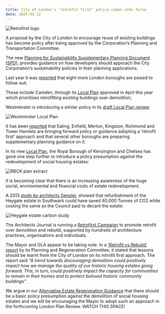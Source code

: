 ```yaml
---
title: City of London’s ‘retrofit first’ policy comes into force 
date: 2025-05-12
---
```

![Retrofirst logo](https://cdn.rt.emap.com/wp-content/uploads/sites/4/2019/09/30072635/retrofirsttwitter20193-2-748x499.jpg)

A proposal by the City of London to encourage reuse of existing buildings has become policy after being approved by the Corporation’s Planning and Transportation Committee.

The new [Planning for Sustainability Supplementary Planning Document (SPD)](https://www.cityoflondon.gov.uk/assets/Services-Environment/Planning-for-Sustainability-SPD.pdf), provides guidance on how developers should approach the City Corporation’s sustainability policies in their planning applications.

Last year it was [reported](https://lichfields.uk/blog/2024/april/02/retrofit-first-the-city-camden-now-westminster-who-will-be-next) that eight more London boroughs are poised to follow suit.

These include Camden, through its [Local Plan](https://www.camden.gov.uk/documents/20142/4820180/Draft+New+Camden+Local+Plan+2024+v1.pdf/415cc7da-c24a-8237-ddc2-5c72045af9d2?t=1706548115256) approved in April this year which prioritises retrofitting existing buildings over demolition; 

Westminster is introducing a similar policy in its [draft Local Plan review](https://www.westminster.gov.uk/media/document/regulation-19-city-plan):

![Westminster Local Plan](/estates/src/images/westminsterplan.png)

It has been [reported](https://lichfields.uk/blog/2024/april/02/retrofit-first-the-city-camden-now-westminster-who-will-be-next) that Ealing, Enfield, Merton, Kingston, Richmond and Tower Hamlets are bringing forward policy or guidance adopting a ‘retrofit first’ approach and that several other boroughs are preparing supplementary planning guidance on it.

In its new [Local Plan](https://www.rbkc.gov.uk/planning-and-building-control/planning-policy/local-plan), the Royal Borough of Kensington and Chelsea has gone one step further to introduce a policy presumption against the redevelopment of social housing estates: 

![RBCK plan extract](/estates/src/images/rbkcplan.png)

It is becoming clear that there is an increasing awareness of the huge social, environmental and financial costs of estate redevelopment.

A 2013 [study by architects Gensler](https://heygateestate.wordpress.com/wp-content/uploads/2012/12/genslerheygate.pdf), showed that refurbishment of the Heygate estate in Southwark could have saved 40,000 Tonnes of CO2 while costing the same as the Council paid to decant the estate:

![Heygate estate carbon study](https://heygateestate.wordpress.com/wp-content/uploads/2012/12/eblastsavedco2.jpg)

The Architects Journal is running a [Retrofirst Campaign](https://www.architectsjournal.co.uk/news/retrofirst) to promote retrofit over demolition and rebuild, supported by hundreds of architecture practices, organisations and individuals.

The Mayor and GLA appear to be taking note. In a [‘Retrofit vs Rebuild’ report](https://www.london.gov.uk/who-we-are/what-london-assembly-does/london-assembly-work/london-assembly-publications/retrofit-vs-rebuild-report) by its Planning and Regeneration Committee, it stated that lessons should be learnt from the City of London on its retrofit first approach. The report said _"A trend towards discouraging demolition could positively impact how we manage the quality of our historic housing estates going forward. This, in turn, could positively impact the capacity for communities to remain in their homes and to protect beloved historic community buildings"_.

We argue in our [Alternative Estate Regeneration Guidance](https://estatewatch.london/images/alternative-good-practice-guide-to-estate-regeneration.pdf) that there should be a basic policy presumption against the demolition of social housing estates and we will be encouraging the Mayor to adopt such an approach in the forthcoming London Plan Review. WATCH THIS SPACE! 




